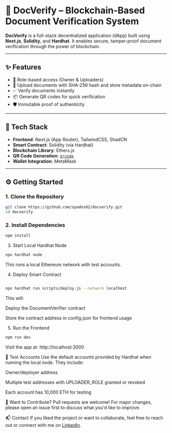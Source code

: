 # 📄 DocVerify – Blockchain-Based Document Verification System

**DocVerify** is a full-stack decentralized application (dApp) built using **Next.js**, **Solidity**, and **Hardhat**. It enables secure, tamper-proof document verification through the power of blockchain.

---

## ✨ Features

- 🔐 Role-based access (Owner & Uploaders)  
- 📁 Upload documents with SHA-256 hash and store metadata on-chain  
- ✅ Verify documents instantly  
- 📦 Generate QR codes for quick verification  
- 🛡️ Immutable proof of authenticity  

---

## 🚀 Tech Stack

- **Frontend**: Next.js (App Router), TailwindCSS, ShadCN  
- **Smart Contract**: Solidity (via Hardhat)  
- **Blockchain Library**: Ethers.js  
- **QR Code Generation**: [`qrcode`](https://www.npmjs.com/package/qrcode)  
- **Wallet Integration**: MetaMask  

---

## ⚙️ Getting Started

### 1. Clone the Repository

```bash
git clone https://github.com/spades02/docverify.git
cd docverify

```

### 2. Install Dependencies

```bash
npm install
```
3. Start Local Hardhat Node

```bash
npx hardhat node
```
This runs a local Ethereum network with test accounts.

4. Deploy Smart Contract

```bash

npx hardhat run scripts/deploy.js --network localhost
```
This will:

Deploy the DocumentVerifier contract

Store the contract address in config.json for frontend usage

5. Run the Frontend

```bash
npm run dev
```
Visit the app at: http://localhost:3000

🧪 Test Accounts
Use the default accounts provided by Hardhat when running the local node. They include:

Owner/deployer address

Multiple test addresses with UPLOADER_ROLE granted or revoked

Each account has 10,000 ETH for testing

📢 Want to Contribute?
Pull requests are welcome!
For major changes, please open an issue first to discuss what you'd like to improve.

📬 Contact
If you liked the project or want to collaborate, feel free to reach out or connect with me on [LinkedIn](https://www.linkedin.com/in/abdullah-develops).

